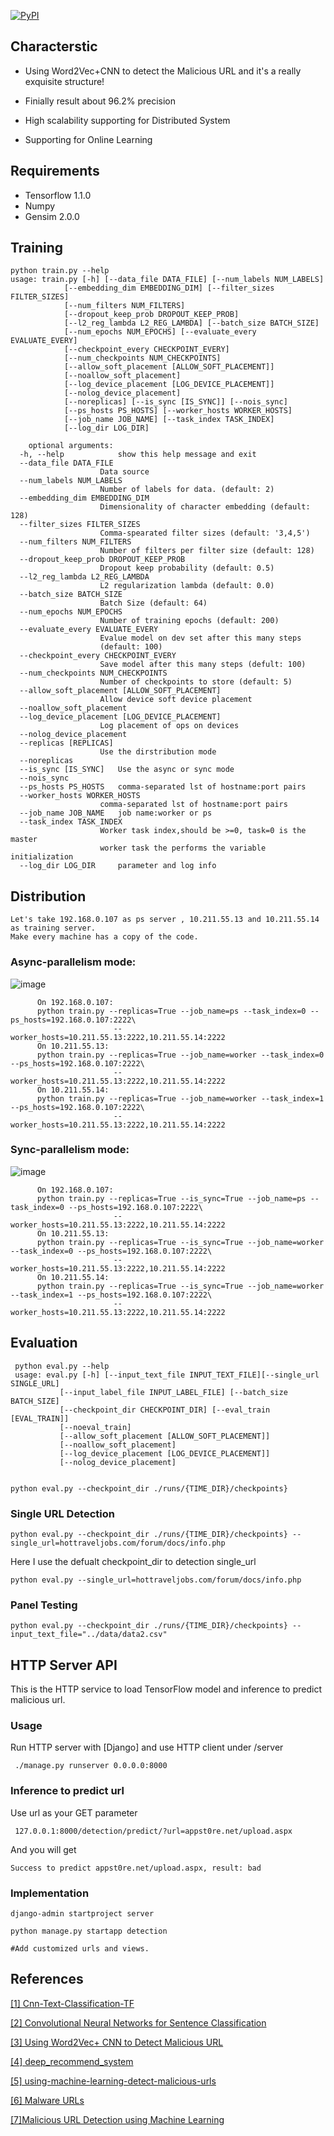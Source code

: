 [![PyPI](https://img.shields.io/pypi/pyversions/Django.svg)]()

Characterstic
----------------------------------- 
 * Using Word2Vec+CNN to detect the Malicious URL and it's a really exquisite structure!
 
 * Finially result about 96.2% precision
 
 * High scalability supporting for Distributed System
 
 * Supporting for Online Learning  





Requirements
----------------------------------- 
 * Tensorflow  1.1.0
 * Numpy
 * Gensim 2.0.0


Training
----------------------------------- 

    python train.py --help
    usage: train.py [-h] [--data_file DATA_FILE] [--num_labels NUM_LABELS]
                [--embedding_dim EMBEDDING_DIM] [--filter_sizes FILTER_SIZES]
                [--num_filters NUM_FILTERS]
                [--dropout_keep_prob DROPOUT_KEEP_PROB]
                [--l2_reg_lambda L2_REG_LAMBDA] [--batch_size BATCH_SIZE]
                [--num_epochs NUM_EPOCHS] [--evaluate_every EVALUATE_EVERY]
                [--checkpoint_every CHECKPOINT_EVERY]
                [--num_checkpoints NUM_CHECKPOINTS]
                [--allow_soft_placement [ALLOW_SOFT_PLACEMENT]]
                [--noallow_soft_placement]
                [--log_device_placement [LOG_DEVICE_PLACEMENT]]
                [--nolog_device_placement]
                [--noreplicas] [--is_sync [IS_SYNC]] [--nois_sync]
                [--ps_hosts PS_HOSTS] [--worker_hosts WORKER_HOSTS]
                [--job_name JOB_NAME] [--task_index TASK_INDEX]
                [--log_dir LOG_DIR]

        optional arguments:
      -h, --help            show this help message and exit
      --data_file DATA_FILE
                        Data source
      --num_labels NUM_LABELS
                        Number of labels for data. (default: 2)
      --embedding_dim EMBEDDING_DIM
                        Dimensionality of character embedding (default: 128)
      --filter_sizes FILTER_SIZES
                        Comma-spearated filter sizes (default: '3,4,5')
      --num_filters NUM_FILTERS
                        Number of filters per filter size (default: 128)
      --dropout_keep_prob DROPOUT_KEEP_PROB
                        Dropout keep probability (default: 0.5)
      --l2_reg_lambda L2_REG_LAMBDA
                        L2 regularization lambda (default: 0.0)
      --batch_size BATCH_SIZE
                        Batch Size (default: 64)
      --num_epochs NUM_EPOCHS
                        Number of training epochs (default: 200)
      --evaluate_every EVALUATE_EVERY
                        Evalue model on dev set after this many steps
                        (default: 100)
      --checkpoint_every CHECKPOINT_EVERY
                        Save model after this many steps (defult: 100)
      --num_checkpoints NUM_CHECKPOINTS
                        Number of checkpoints to store (default: 5)
      --allow_soft_placement [ALLOW_SOFT_PLACEMENT]
                        Allow device soft device placement
      --noallow_soft_placement
      --log_device_placement [LOG_DEVICE_PLACEMENT]
                        Log placement of ops on devices
      --nolog_device_placement
      --replicas [REPLICAS]
                        Use the dirstribution mode
      --noreplicas
      --is_sync [IS_SYNC]   Use the async or sync mode
      --nois_sync
      --ps_hosts PS_HOSTS   comma-separated lst of hostname:port pairs
      --worker_hosts WORKER_HOSTS
                        comma-separated lst of hostname:port pairs
      --job_name JOB_NAME   job name:worker or ps
      --task_index TASK_INDEX
                        Worker task index,should be >=0, task=0 is the master
                        worker task the performs the variable initialization
      --log_dir LOG_DIR     parameter and log info      
      
Distribution      
-----------------------------------    
   
    Let's take 192.168.0.107 as ps server , 10.211.55.13 and 10.211.55.14 as training server.
    Make every machine has a copy of the code.
   
### Async-parallelism mode:

![image](https://github.com/paradise6/DetectMaliciousURL/blob/master/data/screenshot/async.png)

          On 192.168.0.107:
          python train.py --replicas=True --job_name=ps --task_index=0 --ps_hosts=192.168.0.107:2222\
                           --worker_hosts=10.211.55.13:2222,10.211.55.14:2222
          On 10.211.55.13:
          python train.py --replicas=True --job_name=worker --task_index=0 --ps_hosts=192.168.0.107:2222\
                           --worker_hosts=10.211.55.13:2222,10.211.55.14:2222       
          On 10.211.55.14:
          python train.py --replicas=True --job_name=worker --task_index=1 --ps_hosts=192.168.0.107:2222\
                           --worker_hosts=10.211.55.13:2222,10.211.55.14:2222                 
     
     
     
 ### Sync-parallelism mode:
 ![image](https://github.com/paradise6/DetectMaliciousURL/blob/master/data/screenshot/sync.png)
       
          On 192.168.0.107:
          python train.py --replicas=True --is_sync=True --job_name=ps --task_index=0 --ps_hosts=192.168.0.107:2222\
                           --worker_hosts=10.211.55.13:2222,10.211.55.14:2222
          On 10.211.55.13:
          python train.py --replicas=True --is_sync=True --job_name=worker --task_index=0 --ps_hosts=192.168.0.107:2222\
                           --worker_hosts=10.211.55.13:2222,10.211.55.14:2222       
          On 10.211.55.14:
          python train.py --replicas=True --is_sync=True --job_name=worker --task_index=1 --ps_hosts=192.168.0.107:2222\
                           --worker_hosts=10.211.55.13:2222,10.211.55.14:2222  

Evaluation
----------------------------------- 

     python eval.py --help 
     usage: eval.py [-h] [--input_text_file INPUT_TEXT_FILE][--single_url SINGLE_URL]
               [--input_label_file INPUT_LABEL_FILE] [--batch_size BATCH_SIZE]
               [--checkpoint_dir CHECKPOINT_DIR] [--eval_train [EVAL_TRAIN]]
               [--noeval_train]
               [--allow_soft_placement [ALLOW_SOFT_PLACEMENT]]
               [--noallow_soft_placement]
               [--log_device_placement [LOG_DEVICE_PLACEMENT]]
               [--nolog_device_placement]


    python eval.py --checkpoint_dir ./runs/{TIME_DIR}/checkpoints}
  
### Single URL Detection
    
    python eval.py --checkpoint_dir ./runs/{TIME_DIR}/checkpoints} --single_url=hottraveljobs.com/forum/docs/info.php
    
Here I use the defualt checkpoint_dir to detection single_url    
    
    python eval.py --single_url=hottraveljobs.com/forum/docs/info.php

###  Panel Testing
    
    python eval.py --checkpoint_dir ./runs/{TIME_DIR}/checkpoints} --input_text_file="../data/data2.csv"






HTTP Server API
----------------------------------
This is the HTTP service to load TensorFlow model and inference to predict malicious url.

### Usage
Run HTTP server with [Django] and use HTTP client under /server

     ./manage.py runserver 0.0.0.0:8000
### Inference to predict url
Use url as your GET parameter
     
     127.0.0.1:8000/detection/predict/?url=appst0re.net/upload.aspx
And you will get
    
    Success to predict appst0re.net/upload.aspx, result: bad

### Implementation
    django-admin startproject server
  
    python manage.py startapp detection
  
    #Add customized urls and views.



References
----------------------------------- 
[[1] Cnn-Text-Classification-TF](https://github.com/dennybritz/cnn-text-classification-tf)

[[2] Convolutional Neural Networks for Sentence Classification](https://arxiv.org/abs/1408.5882)

[[3] Using Word2Vec+ CNN to Detect Malicious URL](http://blog.csdn.net/u011987514/article/details/71189491)

[[4] deep_recommend_system](https://github.com/tobegit3hub/deep_recommend_system/tree/master/http_service#implementation)

[[5] using-machine-learning-detect-malicious-urls](http://fsecurify.com/using-machine-learning-detect-malicious-urls/)

[[6] Malware URLs](http://malwareurls.joxeankoret.com)

[[7]Malicious URL Detection using Machine Learning](https://arxiv.org/abs/1701.07179)

